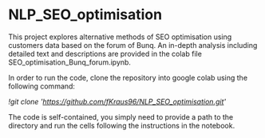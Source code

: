 # NLP_SEO_optimisation

This project explores alternative methods of SEO optimisation using customers data based on the forum of Bunq. An in-depth analysis including detailed text and descriptions are provided in the colab file SEO_optimisation_Bunq_forum.ipynb. 

In order to run the code, clone the repository into google colab using the following command: 

  _!git clone 'https://github.com/fKraus96/NLP_SEO_optimisation.git'_

The code is self-contained, you simply need to provide a path to the directory and run the cells following the instructions in the notebook.  
